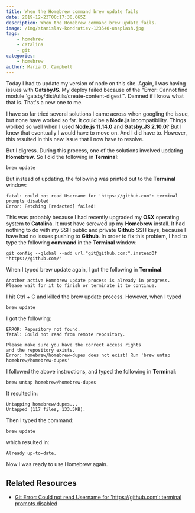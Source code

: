 ```yaml
---
title: When the Homebrew command brew update fails
date: 2019-12-23T00:17:30.665Z
description: When the Homebrew command brew update fails.
image: /img/stanislav-kondratiev-123540-unsplash.jpg
tags:
    - homebrew
    - catalina
    - git
categories:
    - homebrew
author: Maria D. Campbell
---
```


Today I had to update my version of node on this site. Again, I was having
issues with **GatsbyJS**. My deploy failed because of the "Error: Cannot find
module 'gatsby/dist/utils/create-content-digest'". Damned if I know what that
is. That's a new one to me.

I have so far tried several solutions I came across when googling the issue, but
none have worked so far. It could be a **Node.js** incompatibility. Things
worked so well when I used **Node.js 11.14.0** and **Gatsby.JS 2.10.0**? But I
knew that eventually I would have to move on. And I did have to. However, this
resulted in this new issue that I now have to resolve.

But I digress. During this process, one of the solutions involved updating
**Homebrew**. So I did the following in **Terminal**:

```shell
brew update
```

But instead of updating, the following was printed out to the **Terminal**
window:

```shell
fatal: could not read Username for 'https://github.com': terminal prompts disabled
Error: Fetching [redacted] failed!
```

This was probably because I had recently upgraded my **OSX** operating system to
**Catalina**. It must have screwed up my **Homebrew** install. It had nothing to
do with my SSH public and private **Github** SSH keys, because I have had no
issues pushing to **Github**. In order to fix this problem, I had to type the
following **command** in the **Terminal** window:

```shell
git config --global --add url."git@github.com:".insteadOf "https://github.com/"
```

When I typed brew update again, I got the following in **Terminal**:

```shell
Another active Homebrew update process is already in progress.
Please wait for it to finish or terminate it to continue.
```

I hit Ctrl + C and killed the brew update process. However, when I typed

```shell
brew update
```

I got the following:

```shell
ERROR: Repository not found.
fatal: Could not read from remote repository.

Please make sure you have the correct access rights
and the repository exists.
Error: homebrew/homebrew-dupes does not exist! Run 'brew untap homebrew/homebrew-dupes'
```

I followed the above instructions, and typed the following in **Terminal**:

```shell
brew untap homebrew/homebrew-dupes
```

It resulted in:

```shell
Untapping homebrew/dupes...
Untapped (117 files, 133.5KB).
```

Then I typed the command:

```shell
brew update
```

which resulted in:

```shell
Already up-to-date.
```

Now I was ready to use Homebrew again.

## Related Resources

-   [Git Error: Could not read Username for 'https://github.com': terminal prompts disabled](https://jacopretorius.net/2018/05/git-error-could-not-read-username.html)
